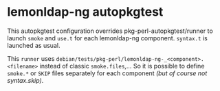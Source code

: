 # lemonldap-ng autopkgtest

This autopkgtest configuration overrides pkg-perl-autopkgtest/runner to launch
`smoke` and `use.t` for each lemonldap-ng component. `syntax.t` is launched as
usual.

This `runner` uses `debian/tests/pkg-perl/lemonldap-ng-_<component>.<filename>`
instead of classic `smoke.files`,… So it is possible to define `smoke.*` or
`SKIP` files separately for each component _(but of course not syntax.skip)_.
